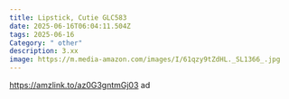```yaml
---
title: Lipstick, Cutie GLC583
date: 2025-06-16T06:04:11.504Z
tags: 2025-06-16
Category: " other"
description: 3.xx
image: https://m.media-amazon.com/images/I/61qzy9tZdHL._SL1366_.jpg
---
```

https://amzlink.to/az0G3gntmGj03   ad